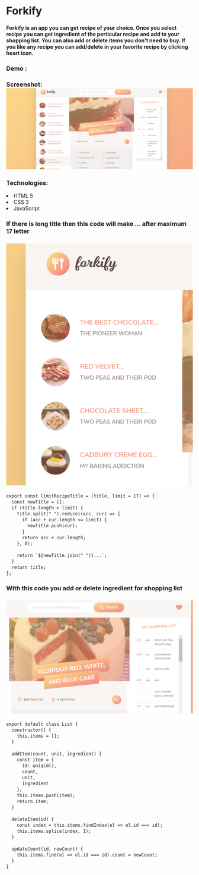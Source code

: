 # Forkify

#### Forkify is an app you can get recipe of your choice. Once you select recipe you can get ingredient of the perticular recipe and add to your shopping list. You can also add or delete items you don't need to buy. If you like any recipe you can add/delete in your favorite recipe by clicking heart icon.

### Demo :

### Screenshot:![](./dist/img/forkify.png)

### Technologies:

<li>HTML 5</li>
<li>CSS 3 </li>
<li>JavaScript</li>

### If there is long title then this code will make ... after maximum 17 letter

### ![](./dist/img/title.png)

```
export const limitRecipeTitle = (title, limit = 17) => {
  const newTitle = [];
  if (title.length > limit) {
    title.split(" ").reduce((acc, cur) => {
      if (acc + cur.length <= limit) {
        newTitle.push(cur);
      }
      return acc + cur.length;
    }, 0);

    return `${newTitle.join(" ")}...`;
  }
  return title;
};

```

### With this code you add or delete ingredient for shopping list

### ![](./dist/img/shoppinglist.png)

```
export default class List {
  constructor() {
    this.items = [];
  }

  addItem(count, unit, ingredient) {
    const item = {
      id: uniqid(),
      count,
      unit,
      ingredient
    };
    this.items.push(item);
    return item;
  }

  deleteItem(id) {
    const index = this.items.findIndex(el => el.id === id);
    this.items.splice(index, 1);
  }

  updateCount(id, newCount) {
    this.items.find(el => el.id === id).count = newCount;
  }
}

```
